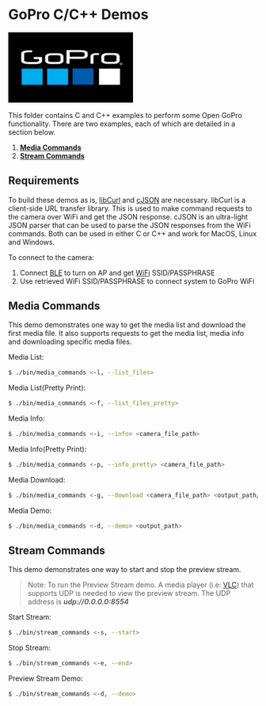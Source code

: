 # GoPro C/C++ Demos

<img alt="GoPro Logo" src="https://raw.githubusercontent.com/gopro/OpenGoPro/main/docs/assets/images/logos/logo.png" width="50%" style="max-width: 500px;"/>

This folder contains C and C++ examples to perform some Open GoPro functionality. There are two examples,
each of which are detailed in a section below.

1. [**Media Commands**](#media-commands)
2. [**Stream Commands**](#stream-commands)

## Requirements

To build these demos as is, [libCurl](https://curl.se/download.html) and [cJSON](https://github.com/DaveGamble/cJSON) are necessary.
libCurl is a client-side URL transfer library. This is used to make command requests to the camera over WiFi and get the JSON response.
cJSON is an ultra-light JSON parser that can be used to parse the JSON responses from the WiFi commands. Both can be used in either
C or C++ and work for MacOS, Linux and Windows.

To connect to the camera:

1. Connect [BLE](https://gopro.github.io/OpenGoPro/ble) to turn on AP and get [WiFi](https://gopro.github.io/OpenGoPro/http) SSID/PASSPHRASE
2. Use retrieved WiFi SSID/PASSPHRASE to connect system to GoPro WiFi

<h2 id="media-commands">Media Commands</h2>

This demo demonstrates one way to get the media list and download the first media file. It also supports
requests to get the media list, media info and downloading specific media files.

Media List:

```bash
$ ./bin/media_commands <-l, --list_files>
```

Media List(Pretty Print):

```bash
$ ./bin/media_commands <-f, --list_files_pretty>
```

Media Info:

```bash
$ ./bin/media_commands <-i, --info> <camera_file_path>
```

Media Info(Pretty Print):

```bash
$ ./bin/media_commands <-p, --info_pretty> <camera_file_path>
```

Media Download:

```bash
$ ./bin/media_commands <-g, --download <camera_file_path> <output_path/output_file_name>>
```

Media Demo:

```bash
$ ./bin/media_commands <-d, --demo> <output_path>
```

<h2 id="stream-commands">Stream Commands</h2>

This demo demonstrates one way to start and stop the preview stream.

> Note: To run the Preview Stream demo. A media player (i.e: [VLC](https://www.videolan.org/)) that supports UDP is needed to view the preview stream.
> The UDP address is **_udp://0.0.0.0:8554_**

Start Stream:

```bash
$ ./bin/stream_commands <-s, --start>
```

Stop Stream:

```bash
$ ./bin/stream_commands <-e, --end>
```

Preview Stream Demo:

```bash
$ ./bin/stream_commands <-d, --demo>
```
